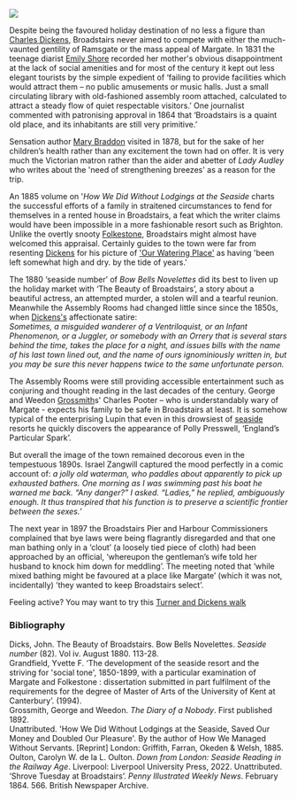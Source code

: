 <a href="https://beta.kent-maps.online"><img src="https://beta.kent-maps.online/juncture/ve-button.png"></a>
<param ve-config title="Broadstairs in the nineteenth century" author="Carolyn Oulton" layout="vtl" 
banner="/images/banners/19c.jpg">

Despite being the favoured holiday destination of no less a figure than [Charles Dickens](/dickens/dickens-biography), Broadstairs never aimed to compete with either the much-vaunted gentility of Ramsgate or the mass appeal of Margate. In 1831 the teenage diarist [Emily Shore](/19c/19c-shore-biography) recorded her mother's obvious disappointment at the lack of social amenities and for most of the century it kept out less elegant tourists by the simple expedient of ‘failing to provide facilities which would attract them – no public amusements or music halls. Just a small circulating library with old-fashioned assembly room attached, calculated to attract a steady flow of quiet respectable visitors.’  One journalist commented with patronising approval in 1864 that ‘Broadstairs is a quaint old place, and its inhabitants are still very primitive.’  
<param ve-image url="https://raw.githubusercontent.com/kent-map/images/main/dickens/Broadstairs_c13874-68.jpg" label="Broadstairs" attribution="©The British Library Boardc13874-68">

Sensation author [Mary Braddon](/19c/19c-braddon-biography) visited in 1878, but for the sake of her children’s health rather than any excitement the town had on offer. It is very much the Victorian matron rather than the aider and abetter of _Lady Audley_ who writes about the 'need of strengthening breezes' as a reason for the trip.
<param ve-image url="/19c/images/braddon family.jpg" label="M.E. Braddon and family" attribution="©ICVWW">

An 1885 volume on '_How We Did Without Lodgings at the Seaside_ charts the successful efforts of a family in straitened circumstances to fend for themselves in a rented house in Broadstairs, a feat which the writer claims would have been impossible in a more fashionable resort such as Brighton. Unlike the overtly snooty [Folkestone](/19c/19c-folkestone), Broadstairs might almost have welcomed this appraisal. Certainly guides to the town were far from resenting [Dickens](/dickens-biography) for his picture of ['Our Watering Place'](https://www.djo.org.uk/household-words/volume-iii/page-433.html) as having 'been left somewhat high and dry. by the tide of years.'
<param ve-image url="https://upload.wikimedia.org/wikipedia/commons/c/ca/York_Gate_Broadstairs_England.jpg" label="York Gate, Broadstairs" attribution="Snapshots Of  The Past, CC BY-SA 2.0, via Wikimedia Commons">

The 1880 ‘seaside number’ of _Bow Bells Novelettes_ did its best to liven up the holiday market with ‘The Beauty of Broadstairs’, a story about a beautiful actress, an attempted murder, a stolen will and a tearful reunion. Meanwhile the Assembly Rooms had changed little since since the 1850s, when [Dickens's](/dickens/dickens-biography) affectionate satire:   
_Sometimes, a misguided wanderer of a Ventriloquist, or an Infant Phenomenon, or a Juggler, or somebody with an Orrery that is several stars behind the time, takes the place for a night, and issues bills with the name of his last town lined out, and the name of ours ignominiously written in, but you may be sure this never happens twice to the same unfortunate person._
<param ve-image url="https://raw.githubusercontent.com/kent-map/images/main/dickens/p15878coll5_69_large.jpg" label="Bosco at the Assembly Rooms, Broadstairs, undated playbill with 1871 program attached" attribution="The Magic Posters Collection, Harry Ransom Center, The University of Texas at Austin">
    
The Assembly Rooms were still providing accessible entertainment such as conjuring and thought reading in the last decades of the century. George and Weedon [Grossmith](/19c/19c-grossmith-biography)s' Charles Pooter – who is understandably wary of Margate - expects his family to be safe in Broadstairs at least. It is somehow typical of the enterprising Lupin that even in this drowsiest of [seaside](/19c/19c-seaside) resorts he quickly discovers the appearance of Polly Presswell, ‘England’s Particular Spark’.
<param ve-image url="/dickens/images/AlfredCapper.jpg" label="Alfred Capper" attribution="©The British Library Board c029084022-089 Evan.2795">

But overall the image of the town remained decorous even in the tempestuous 1890s. Israel Zangwill captured the mood perfectly in a comic account of:
_a jolly old waterman, who paddles about apparently to pick up exhausted bathers. One morning as I was swimming past his boat he warned me back. “Any danger?” I asked. “Ladies,” he replied, ambiguously enough. It thus transpired that his function is to preserve a scientific frontier between the sexes.’_  
<param ve-image url="https://upload.wikimedia.org/wikipedia/commons/8/8a/From_the_gardens%2C_Broadstairs%2C_England.jpg" label="From the gardens, Broadstairs" attribution="Unknown authorUnknown author, Public domain, via Wikimedia Commons">

The next year in 1897 the Broadstairs Pier and Harbour Commissioners complained that bye laws were being flagrantly disregarded and that one man bathing only in a ‘clout’ (a loosely tied piece of cloth) had been approached by an official, ‘whereupon the gentleman’s wife told her husband to knock him down for meddling’. The meeting noted that ‘while mixed bathing might be favoured at a place like Margate’ (which it was not, incidentally)  ’they wanted to keep Broadstairs select’.
<param ve-image url="https://upload.wikimedia.org/wikipedia/commons/0/00/On_the_Beach%2C_Broadstairs%2C_Kent_.PNG" label="Sir Robert Staples, 12th Baronet: On the Beach, Broadstairs, 1899" attribution="National Gallery of Ireland, Public domain, via Wikimedia Commons">

Feeling active? You may want to try this [Turner and Dickens walk]( https://explorekent.org/activities/turner-dickens-walk/)

### Bibliography

Dicks, John. The Beauty of Broadstairs. Bow Bells Novelettes. _Seaside number_ (82). Vol iv.  August 1880. 113-28.   
Grandfield, Yvette F. ‘The development of the seaside resort and the striving for 'social tone', 1850-1899, with a particular examination of Margate and Folkestone : dissertation submitted in part fulfilment of the requirements for the degree of Master of Arts of the University of Kent at Canterbury’. (1994).   
Grossmith, George and Weedon. _The Diary of a Nobody_. First published 1892.   
Unattributed. 'How We Did Without Lodgings at the Seaside, Saved Our Money and Doubled Our Pleasure'. By the author of How We Managed Without Servants. [Reprint] London: 
Griffith, Farran, Okeden & Welsh, 1885.   
Oulton, Carolyn W. de la L. Oulton. _Down from London: Seaside Reading in the Railway Age_. Liverpool: Liverpool University Press, 2022.
Unattributed. ‘Shrove Tuesday at Broadstairs’. _Penny Illustrated Weekly News_.  February 1864. 566. British Newspaper Archive.   
